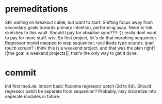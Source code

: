 # premeditations

Still waiting on breakout cable, but want to start. Shifting focus away from secondary goals towards primary intention, performing asap. Need to link sketches to this vault. Should I pay for obsidian sync??!! :( i really dont want to pay for more stuff. wtv. So first project, let's do that morphing sequencer. Regressor model mapped to step sequencer, ryoji ikeda type sounds. ipad touch screen? i think this is a weekend project. and that was the plan right? [[the goal is weekend projects]], that's the only way to get it done.

# commit

Init first module. Import basic flucoma regressor patch (2d to 8d). Should regressor patch be separate from sequencer? Probably, may discretize into seperate modules in future.